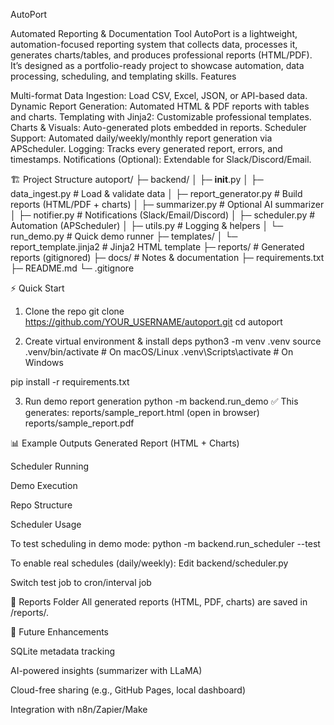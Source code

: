 AutoPort 

Automated Reporting & Documentation Tool
AutoPort is a lightweight, automation-focused reporting system that collects data, processes it, generates charts/tables, and produces professional reports (HTML/PDF). It’s designed as a portfolio-ready project to showcase automation, data processing, scheduling, and templating skills.
Features

Multi-format Data Ingestion: Load CSV, Excel, JSON, or API-based data.
Dynamic Report Generation: Automated HTML & PDF reports with tables and charts.
Templating with Jinja2: Customizable professional templates.
Charts & Visuals: Auto-generated plots embedded in reports.
Scheduler Support: Automated daily/weekly/monthly report generation via APScheduler.
Logging: Tracks every generated report, errors, and timestamps.
Notifications (Optional): Extendable for Slack/Discord/Email.

🏗️ Project Structure
autoport/
├─ backend/
│  ├─ __init__.py
│  ├─ data_ingest.py        # Load & validate data
│  ├─ report_generator.py   # Build reports (HTML/PDF + charts)
│  ├─ summarizer.py         # Optional AI summarizer
│  ├─ notifier.py           # Notifications (Slack/Email/Discord)
│  ├─ scheduler.py          # Automation (APScheduler)
│  ├─ utils.py              # Logging & helpers
│  └─ run_demo.py           # Quick demo runner
├─ templates/
│  └─ report_template.jinja2 # Jinja2 HTML template
├─ reports/                 # Generated reports (gitignored)
├─ docs/                    # Notes & documentation
├─ requirements.txt
├─ README.md
└─ .gitignore

⚡ Quick Start

1. Clone the repo
git clone https://github.com/YOUR_USERNAME/autoport.git
cd autoport

2. Create virtual environment & install deps
python3 -m venv .venv
source .venv/bin/activate   # On macOS/Linux
.venv\Scripts\activate      # On Windows

pip install -r requirements.txt

3. Run demo report generation
python -m backend.run_demo
✅ This generates:
reports/sample_report.html (open in browser)
reports/sample_report.pdf


📊 Example Outputs
Generated Report (HTML + Charts)

Scheduler Running

Demo Execution

Repo Structure

Scheduler Usage

To test scheduling in demo mode:
python -m backend.run_scheduler --test

To enable real schedules (daily/weekly):
Edit backend/scheduler.py

Switch test job to cron/interval job

📂 Reports Folder
All generated reports (HTML, PDF, charts) are saved in /reports/.


🚀 Future Enhancements

SQLite metadata tracking

AI-powered insights (summarizer with LLaMA)

Cloud-free sharing (e.g., GitHub Pages, local dashboard)

Integration with n8n/Zapier/Make